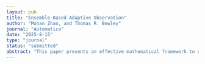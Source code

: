```yaml
---
layout: pub
title: "Ensemble-Based Adaptive Observation"
author: "Muhan Zhao, and Thomas R. Bewley"
journal: "Automatica"
date: "2025-8-15"
type: "journal"
status: "submitted"
abstract: "This paper presents an effective mathematical framework to optimize the feasible trajectories of sensor vehicles moving through a given physical domain, in order to minimize a relevant measure of the uncertainty of an ensemble-based estimate of a PDE system evolving in the same domain.  A pair of continuous-time (CT) adjoint analyses is used in this optimization framework, one related to the motion of the M sensor vehicles, and one related to the evolution of the N ensemble members representing both the estimate, and the estimation uncertainty, of the evolving PDE system.  It is assumed that the sensor vehicles take local measurements of the PDE system in discrete time (DT), at t_k=k/h for k=1,2,..., which are used to develop the state estimate.  The resulting hybrid CT/DT  Ensemble-Based Adaptive Observation (EBAO) framework is extensible to a broad range of systems; we illustrate its use here by applying EBAO to a simple model of an environmental plume."
---
```

